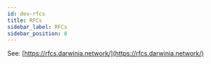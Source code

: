 ```yaml
---
id: dev-rfcs
title: RFCs
sidebar_label: RFCs
sidebar_position: 8
---
```


See: [https://rfcs.darwinia.network/](https://rfcs.darwinia.network/)
